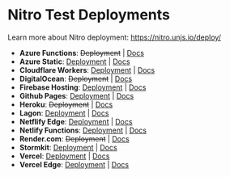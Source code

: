 # Nitro Test Deployments

Learn more about Nitro deployment: https://nitro.unjs.io/deploy/

<!-- DEPLOYMENTS:START -->
- **Azure Functions**: ~~Deployment~~ | [Docs](https://nitro.unjs.io/deploy/providers/azure)
- **Azure Static**: [Deployment](https://icy-pond-008be3f03.1.azurestaticapps.net/) | [Docs](https://nitro.unjs.io/deploy/providers/azure)
- **Cloudflare Workers**: [Deployment](https://nitro-deployment.pi0.workers.dev/) | [Docs](https://nitro.unjs.io/deploy/providers/cloudflare)
- **DigitalOcean**: ~~Deployment~~ | [Docs](https://nitro.unjs.io/deploy/providers/digitalocean)
- **Firebase Hosting**: [Deployment](https://nitro-web-app.web.app/) | [Docs](https://nitro.unjs.io/deploy/providers/firebase)
- **Github Pages**: [Deployment](https://unjs.github.io/nitro-deploys/) | [Docs](https://nitro.unjs.io/deploy/workers)
- **Heroku**: ~~Deployment~~ | [Docs](https://nitro.unjs.io/deploy/providers/heroku)
- **Lagon**: [Deployment](https://nitro-app.lagon.dev/) | [Docs](https://nitro.unjs.io/deploy/providers/lagon)
- **Netflify Edge**: [Deployment](https://nitro-deployment-edge.netlify.app/) | [Docs](https://nitro.unjs.io/deploy/providers/netlify#netlify-edge-functions)
- **Netlify Functions**: [Deployment](https://nitro-deployment.netlify.app/) | [Docs](https://nitro.unjs.io/deploy/providers/netlify)
- **Render.com**: ~~Deployment~~ | [Docs](https://nitro.unjs.io/deploy/providers/render)
- **Stormkit**: [Deployment](https://scourgebrick-ppmy24.stormkit.dev/) | [Docs](https://nitro.unjs.io/deploy/providers/stormkit)
- **Vercel**: [Deployment](https://nitro-app.vercel.app) | [Docs](https://nitro.unjs.io/deploy/providers/vercel)
- **Vercel Edge**: [Deployment](https://nitro-app-edge.vercel.app) | [Docs](https://nitro.unjs.io/deploy/providers/vercel#vercel-edge-functions)
<!-- DEPLOYMENTS:END -->
